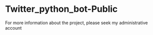 # Twitter_python_bot-Public
For more information about the project, please seek my administrative account
